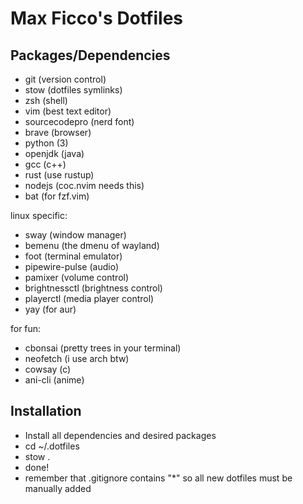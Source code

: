 # Max Ficco's Dotfiles

## Packages/Dependencies
- git (version control)
- stow (dotfiles symlinks)
- zsh (shell)
- vim (best text editor)
- sourcecodepro (nerd font)
- brave (browser)
- python (3)
- openjdk (java)
- gcc (c++)
- rust (use rustup)
- nodejs (coc.nvim needs this)
- bat (for fzf.vim)

linux specific:
- sway (window manager)
- bemenu (the dmenu of wayland)
- foot (terminal emulator)
- pipewire-pulse (audio)
- pamixer (volume control)
- brightnessctl (brightness control)
- playerctl (media player control)
- yay (for aur)

for fun:
- cbonsai (pretty trees in your terminal)
- neofetch (i use arch btw)
- cowsay (c)
- ani-cli (anime)

## Installation
- Install all dependencies and desired packages
- cd ~/.dotfiles
- stow .
- done!
- remember that .gitignore contains "*" so all new dotfiles must be manually added
